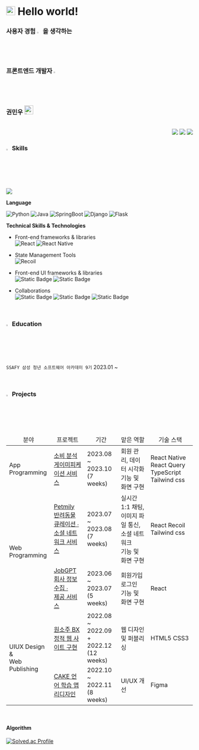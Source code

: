 <!--인사-->
<h1><img src="https://github.com/TheDudeThatCode/TheDudeThatCode/blob/master/Assets/Earth.gif" width="24px">  Hello world!</h1>
<!--소개-->
<h3><b>사용자 경험 <img src="https://raw.githubusercontent.com/Tarikul-Islam-Anik/Animated-Fluent-Emojis/master/Emojis/Hand%20gestures/Backhand%20Index%20Pointing%20Left%20Medium-Light%20Skin%20Tone.png" alt="Backhand Index Pointing Left Medium-Light Skin Tone" width="2.35%" /></b> 을 생각하는 <br>
  <b>  프론트엔드 개발자</b> <img src="https://raw.githubusercontent.com/Tarikul-Islam-Anik/Animated-Fluent-Emojis/master/Emojis/Hand%20gestures/Eyes.png" alt="Eyes" width="2.35%" /> <br>
  권민우 <img src="https://raw.githubusercontent.com/Tarikul-Islam-Anik/Animated-Fluent-Emojis/master/Emojis/Smilies/Love%20Letter.png" alt="Love Letter" width="24" height="24" /></h3><br>

<!--링크-->
<div align="end">
    <a target="_blank" href="https://velog.io/@kwmw0427"><img src="https://img.shields.io/badge/Velog-20C997.svg?style=for-the-badge&logo=Velog&logoColor=white" /></a>
<!--     <a target="_blank" href="https://jet-magnesium-b5a.notion.site/PORTFOLIO-e0b89103ba144876925dd29155dc700c?pvs=4"><img src="https://img.shields.io/badge/notion-%23000000.svg?&style=for-the-badge&logo=notion&logoColor=white" /></a> -->
    <a target="_blank" href="mailto:kwmw0427@naver.com"><img src="https://img.shields.io/badge/Naver-03C75A.svg?style=for-the-badge&logo=Naver&logoColor=white" /></a>
    <a target="_blank" href="mailto:kwmw0427@gmail.com"><img src="https://img.shields.io/badge/-Gmail-D14836?style=for-the-badge&logo=Gmail&logoColor=white"></a>  
</div>

<!--기술 스택-->

### <img src="https://raw.githubusercontent.com/Tarikul-Islam-Anik/Animated-Fluent-Emojis/master/Emojis/Hand%20gestures/Mechanical%20Arm.png" alt="Mechanical Arm" width="2.3%" /> Skills

<a href="https://github.com/Kminwo-o/github-readme-stats"><img align="center" src="https://github-readme-stats.vercel.app/api/top-langs/?username=Kminwo-o&layout=compact&theme=buefy&hide_border=true" /></a>

**Language**<br>

  ![Python](https://img.shields.io/badge/python-3670A0?style=flat-squaree&logo=python&logoColor=white)
  ![Java](https://img.shields.io/badge/java-da0d0d?style=flat-squaree&logo=java&logoColor=white)
  ![SpringBoot](https://img.shields.io/badge/springBoot-6DB33F?style=flat-squaree&logo=springBoot&logoColor=white)
  ![Django](https://img.shields.io/badge/django-092E20?style=flat-squaree&logo=django&logoColor=white)
  ![Flask](https://img.shields.io/badge/flask-000000?style=flat-squaree&logo=flask&logoColor=white)

**Technical Skills & Technologies** <br>

- Front-end frameworks & libraries <br>
  ![React](https://img.shields.io/badge/React-61DAFB.svg?style=flat-squaree&logo=React&logoColor=black)
  ![React Native](https://img.shields.io/badge/React_Native-61DAFB.svg?style=flat-squaree&logo=React&logoColor=black)

- State Management Tools <br>
  ![Recoil](https://img.shields.io/badge/Recoil-3578E5.svg?style=flat-squaree&logo=recoil&logoColor=white)

- Front-end UI frameworks & libraries <br>
  ![Static Badge](https://img.shields.io/badge/tailwindcss-06B6D4?logo=tailwindcss&logoColor=white)
  ![Static Badge](https://img.shields.io/badge/bootstrap-7952B3?logo=bootstrap&logoColor=white)

- Collaborations <br>
  ![Static Badge](https://img.shields.io/badge/figma-F24E1E?logo=figma&logoColor=white)
  ![Static Badge](https://img.shields.io/badge/notion-000000?logo=notion)
  ![Static Badge](https://img.shields.io/badge/jira-0052CC?logo=jira)



<br>

</div>

### <img src="https://raw.githubusercontent.com/Tarikul-Islam-Anik/Animated-Fluent-Emojis/master/Emojis/Hand%20gestures/Writing%20Hand%20Medium-Light%20Skin%20Tone.png" alt="Writing Hand Medium-Light Skin Tone" width="2.3%" /> Education

`SSAFY 삼성 청년 소프트웨어 아카데미 9기` 2023.01 ~

<br>

<!--프로젝트-->

### <img src="https://raw.githubusercontent.com/Tarikul-Islam-Anik/Animated-Fluent-Emojis/master/Emojis/Hand%20gestures/Folded%20Hands%20Medium-Light%20Skin%20Tone.png" alt="Folded Hands Medium-Light Skin Tone" width="2.3%" /> Projects

<table>
   <thead>
     <tr style="text-align: center;">
       <td>분야</td>
       <td>프로젝트</td>
       <td>기간</td>
       <td>맡은 역할</td>
       <td>기술 스택</td>
     </tr>
   </thead>
   <tbody>
     <tr>
       <td rowspan="1">App Programming</td>
       <td><a href="">소비 분석 게이미피케이션 서비스</a></td>
       <td>2023.08 ~ 2023.10 <br>(7 weeks)</td>
       <td>회원 관리, 데이터 시각화 기능 및 화면 구현</td>
       <td>React Native React Query TypeScript Tailwind css</td>
     </tr>
     <tr>
       <td rowspan="2">Web Programming</td>
       <td><a href="https://github.com/kanghaeven/Petmily">Petmily<br>반려동물 큐레이션 ∙ <br>소셜 네트워크 서비스</a></td>
       <td>2023.07 ~ 2023.08 <br>(7 weeks)</td>
       <td>실시간 1:1 채팅, <br>이미지 파일 통신, <br>소셜 네트워크 <br>기능 및 화면 구현</td>
       <td>React Recoil Tailwind css</td>
     </tr>
     <tr>
       <td><a href="https://github.com/JobGPT/JobGPT">JobGPT <br>회사 정보 수집 ∙ <br>제공 서비스</td>
       <td>2023.06 ~ 2023.07 <br>(5 weeks)</td>
       <td>회원가입 로그인 <br>기능 및 화면 구현</td>
       <td>React</td>
     </tr>
     <tr>
       <td rowspan="2">UIUX Design & <br>Web Publishing</td>
       <td><a href="https://github.com/kanghaeven/WONSOJU_BX">원소주 BX <br>정적 웹 사이트 구현</a></td>
       <td>2022.08 ~ 2022.09 <br>+ 2022.12 (12 weeks)</td>
       <td>웹 디자인 및 퍼블리싱</td>
       <td>HTML5 CSS3</td>
     </tr>
     <tr>
       <td><a href="https://www.behance.net/gallery/158137833/Cake-Redesign-language-learning-social-app">CAKE 언어 학습 앱 <br>리디자인</a></td>
       <td>2022.10 ~ 2022.11 <br>(8 weeks)</td>
       <td>UI/UX 개선</td>
       <td>Figma</td>
     </tr>
  </tbody>
</table>
         
<br>

#### Algorithm

[![Solved.ac Profile](http://mazassumnida.wtf/api/generate_badge?boj=kwmw0427)](https://solved.ac/kwmw0427/)
